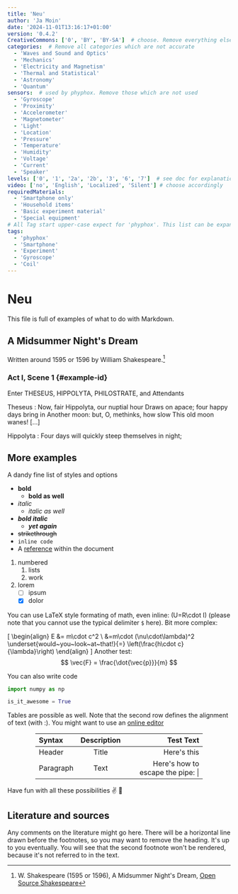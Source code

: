```yaml
---
title: 'Neu'
author: 'Ja Moin'
date: '2024-11-01T13:16:17+01:00'
version: '0.4.2'
CreativeCommons: ['0', 'BY', 'BY-SA']  # choose. Remove everything else
categories:  # Remove all categories which are not accurate
  - 'Waves and Sound and Optics'
  - 'Mechanics'
  - 'Electricity and Magnetism'
  - 'Thermal and Statistical'
  - 'Astronomy' 
  - 'Quantum'
sensors:  # used by phyphox. Remove those which are not used
  - 'Gyroscope'
  - 'Proximity'
  - 'Accelerometer'
  - 'Magnetometer'
  - 'Light'
  - 'Location'
  - 'Pressure'
  - 'Temperature'
  - 'Humidity'
  - 'Voltage'
  - 'Current'
  - 'Speaker'
levels: ['0', '1', '2a', '2b', '3', '6', '7']  # see doc for explanation. Remove everything else
video: ['no', 'English', 'Localized', 'Silent'] # choose accordingly
requiredMaterials:
  - 'Smartphone only'
  - 'Household items'
  - 'Basic experiment material'
  - 'Special equipment'
# All Tag start upper-case expect for 'phyphox'. This list can be expanded!
tags:
  - 'phyphox'
  - 'Smartphone'
  - 'Experiment'
  - 'Gyroscope'
  - 'Coil'
---
```

# Neu

This file is full of examples of what to do with Markdown.

<!--more--> 
<!-- What is written before the `<!--more--` comment is used for the summary -->

## A Midsummer Night's Dream

Written around 1595 or 1596 by William Shakespeare.[^1]

### Act I, Scene 1 {#example-id}
Enter THESEUS, HIPPOLYTA, PHILOSTRATE, and Attendants

Theseus
: Now, fair Hippolyta, our nuptial hour
Draws on apace; four happy days bring in
Another moon: but, O, methinks, how slow
This old moon wanes! [...]

Hippolyta
: Four days will quickly steep themselves in night;

## More examples

A dandy fine list of styles and options
- **bold**
    - __bold as well__
- *italic*
    - _italic as well_
- ***bold italic***
    - ___yet again___
- ~~strikethrough~~
- `inline code`
- A [reference](#example-id) within the document

1. numbered
    1. lists
    2. work
2. lorem
    - [ ] ipsum
    - [x] dolor

You can use LaTeX style formating of math, even inline: \(U=R\cdot I\) (please note that you cannot use the typical
delimiter `$` here). Bit more complex:

\[
\begin{align}
E &= m\cdot c^2 \\
&=m\cdot (\nu\cdot\lambda)^2
\underset{would~you~look~at~that!}{=} \left(\frac{h\cdot c}{\lambda}\right)
\end{align}
\]
Another test:
$$
\vec{F} = \frac{\dot{\vec{p}}}{m}
$$

You can also write code

```python
import numpy as np

is_it_awesome = True
```

Tables are possible as well. Note that the second row defines the alignment of text (with :).
You might want to use an [online editor](https://www.tablesgenerator.com/markdown_tables)

<div style="text-align: center; margin-left: auto; margin-right: auto; width: 75%;" >

| Syntax    | Description |                         Test Text |
|:----------|:-----------:|----------------------------------:|
| Header    |    Title    |                       Here's this |
| Paragraph |    Text     | Here's how to escape the pipe: \| |

</div>

Have fun with all these possibilities :v: :wave:

## Literature and sources

Any comments on the literature might go here. There will be a horizontal line drawn before the footnotes, so you may
want to remove the heading. It's up to you eventually. You will see that the second footnote won't be rendered, because
it's not referred to in the text.

[^1]: W. Shakespeare (1595 or 1596), A Midsummer Night's Dream, [Open Source Shakespeare](https://www.opensourceshakespeare.org/views/plays/play_view.php?WorkID=midsummer)

[^2]: Author (year), title, Publisher/Journal Name (doi: XXX)

